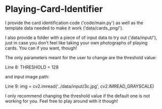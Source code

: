 # Playing-Card-Identifier
I provide the card identification code ('code/main.py') as well as the template data needed to make it work ('data/cards_png/'). 

I also provide a folder with a piece of of input data to try out ('data/input/'), just in case you don't feel like taking your own photographs of playing cards. You can if you want, though!

The only parameters meant for the user to change are the threshold value:

Line 8: THRESHOLD = 128

and input image path:

Line 9: img = cv2.imread('../data/input/3c.jpg', cv2.IMREAD_GRAYSCALE)

I only recommend changing the threshold value if the default one is not working for you. Feel free to play around with it though!
